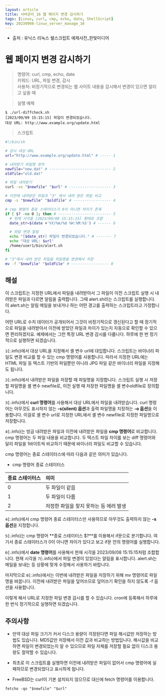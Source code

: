 ```yaml
---
layout: article
title: 서버관리_16 웹 페이지 변경 감시하기
tags: [Linux, curl, cmp, echo, date, ShellScript]
key: 20230908-linux_server_manage_16
---
```


- 출처 : 유닉스 리눅스 쉘스크립트 예제사전_한빛미디어

# 웹 페이지 변경 감시하기

> 명령어: curl, cmp, echo, date  
> 키워드: URL, 파일 변경, 감시  
> 사용처: 비정기적으로 변경되는 웹 사이트 내용을 감시해서 변경이 있으면 알리고 싶을 때    

> 실행 예제  

```
$ ./url-diffcheck.sh
[2023/09/09 15:15:15] 파일이 변경되었습니다.
대상 URL: http://www.example.org/update.html
```

> 스크립트

```bash
#!/bin/sh

# 감시 대상 URL
url="http://www.example.org/update.html" # ----- 1

# 내려받기 파일명 정의
newfile="new.dat" # ---------------------------- 2
oldfile="old.dat"

# 파일 내려받기
curl -so "$newfile" "$url" # ------------------- 3

# 이전에 내려받은 파일과 "3" 에서 내려 받은 파일 비교
cmp -s "$newfile" "$oldfile" # ----------------- 4

# cmp 명령어 종료 스테이터스가 0이 아니면 차이가 존재
if [ $? -ne 0 ]; then # ------------------------ 5
  # 현재 시각을 [2023/09/08 15:15:15] 형태로 조합
  date_str=$(date +'%Y/%m/%d %H:%M:%S') # ------ 6

  # 파일 변경 알림
  echo "[$date_str] 파일이 변경되었습니다." # ------- 7
  echo "대상 URL: $url"
  /home/user1/bin/alert.sh
fi

# "3"에서 내려 받은 파일을 파일명을 변경해서 저장
mv -f "$newfile" "$oldfile" # ----------------- 8
```

## **해설**

이 스크립트는 지정한 URL에서 파일을 내려받아서 그 파일이 이전 스크립트 실행 시 내려받은 파일과 다르면 알림을 출력합니다. 그때 alert.sh라는 스크립트를 실행합니다. 이 alert.sh는 알림 메일을 보내거나 하는 어떤 경고를 출력하는 스크립트라고 가정합니다.

어떤 URL로 수치 데이터가 공개되어서 그것이 비정기적으로 갱신된다고 할 때 정기적으로 파일을 내려받아서 이전에 받았던 파일과 차이가 있는지 자동으로 확인할 수 있으면 편리하겠지요. 예제에서는 그런 특정 URL 변경 감시를 다룹니다. 하루에 한 번 정기적으로 실행하면 되겠습니다.

`1`{:.info}에서 대상 URL을 지정해서 셸 변수 url에 대입합니다. 스크립트는 바이너리 파일도 변경 비교를 할 수 있는 cmp 명령어를 사용합니다. 따라서 지정한 URL에는 HTML 파일 등 텍스트 기반의 파일뿐만 아니라 JPG 파일 같은 바이너리 파일을 지정해도 됩니다.

`2`{:.info}에서 내려받은 파일을 저장할 때 파일명을 지정합니다. 스크립트 실행 시 저장할 파일명을 셸 변수 newfile로, 이전 실행 때 저장한 파일명을 셸 변수oldfile로 정의합니다.

`3`{:.info}에서 **curl 명령어**를 사용해서 대상 URL에서 파일을 내려받습니다. curl 명령어는 아무것도 표시하지 않는 **-s(silent) 옵션**과 출력 파일명을 지정하는 **-o 옵션**을 이용합니다. 이걸로 셸 변수 url로 지정한 URL에서 셸 변수 newfile로 지정한 파일명으로 저장합니다.

`4`{:.info}는 방금 내려받은 파일과 이전에 내려받은 파일을 **cmp 명령어**로 비교합니다. cmp 명령어는 두 파일 내용을 비교합니다. 두 텍스트 파일 차이를 보는 diff 명령어와 달리 파일을 1바이트씩 비교하기 때문에 바이너리 파일도 비교할 수 있습니다.

cmp 명령어는 종료 스테이터스에 따라 다음과 같은 의미가 있습니다.

- cmp 명령어 종료 스테이터스

|종료 스테이터스|의미|
|:----------|:--|
|0|두 파일이 같음|
|1|두 파일이 다름|
|2|저정한 파일을 찾지 못하는 등 에러 발생|

`4`{:.info}에서 cmp 명령어 종료 스테이터스만 사용하므로 아무것도 출력하지 않는 **-s 옵션**을 지정합니다.

`5`{:.info}는 cmp 명령어 **종료 스테이터스 $?**를 이용해서 if문으로 분기합니다. 여기서 종료 스테이터스가 0이 아니면 차이가 있다고 보고 if문 안의 명령어를 실행합니다.

`6`{:.info}에서 **date 명령어**를 사용해서 현재 시각을 2023/09/08 15:15:15처럼 조합합니다. 현재 시각을 `7`{:.info}에서 파일 변경이 있었다는 알림을 표시합니다. alert.sh는 메일을 보내는 등 상황에 맞게 수정해서 사용하기 바랍니다.

마지막으로 `8`{:.info}에서는 이번에 내려받은 파일을 저장하기 위해 mv 명령어로 파일명을 바꿉니다. 이전에 내려받은 파일을 덮어쓰므로 덮어쓰기 확인을 하지 않도록 -f 옵션을 사용합니다.

이렇게 해서 URL로 지정한 파일 변경 감시를 할 수 있습니다. cron에 등록해서 하루에 한 번식 정기적으로 실행하면 되겠습니다.

## **주의사항**

- 만약 대상 파일 크기가 커서 디스크 용량이 걱정된다면 파일 해시값만 저장하는 방법도 있습니다. MD5값만 저장해서 이전 값과 비교하는 방법입니다. 해시값을 비교하면 파일이 변경되었는지 알 수 있으므로 파일 자체를 저장할 필요 없이 디스크 용량도 절약할 수 있습니다.

- 최초로 이 스크립트를 실행하면 이전에 내려받은 파일이 없어서 cmp 명령어에 실패하므로 변경되었다고 표시하게 됩니다.

- FreeBSD는 curl이 기본 설치되지 않으므로 대신에 fetch 명령어를 이용합니다.
```
fetcho -qo "$newfile" "$url"
```